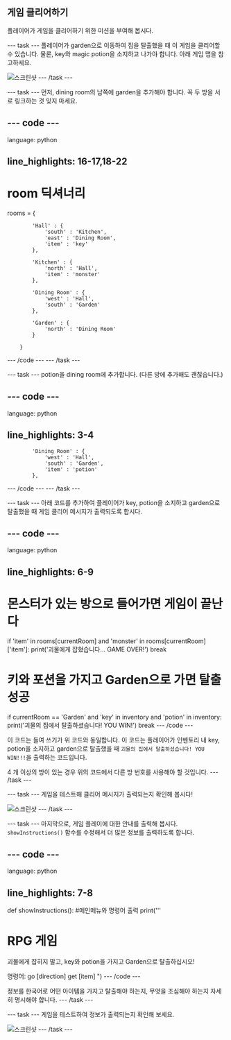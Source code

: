 ## 게임 클리어하기

플레이어가 게임을 클리어하기 위한 미션을 부여해 봅시다.

\--- task \--- 플레이어가 garden으로 이동하여 집을 탈출했을 때 이 게임을 클리어할 수 있습니다. 물론, key와 magic potion을 소지하고 나가야 합니다. 아래 게임 맵을 참고하세요.

![스크린샷](images/rpg-final-map.png) \--- /task \---

\--- task \--- 먼저, dining room의 남쪽에 garden을 추가해야 합니다. 꼭 두 방을 서로 링크하는 것 잊지 마세요.

## \--- code \---

language: python

## line_highlights: 16-17,18-22

# room 딕셔너리

rooms = {

            'Hall' : {
                'south' : 'Kitchen',
                'east' : 'Dining Room',
                'item' : 'key'
            },
    
            'Kitchen' : {
                'north' : 'Hall',
                'item' : 'monster'
            },
    
            'Dining Room' : {
                'west' : 'Hall',
                'south' : 'Garden'
            },
    
            'Garden' : {
                'north' : 'Dining Room'
            }
    
        }
    

\--- /code \--- \--- /task \---

\--- task \--- potion을 dining room에 추가합니다. (다른 방에 추가해도 괜찮습니다.)

## \--- code \---

language: python

## line_highlights: 3-4

            'Dining Room' : {
                'west' : 'Hall',
                'south' : 'Garden',
                'item' : 'potion'
            },
    

\--- /code \--- \--- /task \---

\--- task \--- 아래 코드를 추가하여 플레이어가 key, potion을 소지하고 garden으로 탈출했을 때 게임 클리어 메시지가 출력되도록 합시다.

## \--- code \---

language: python

## line_highlights: 6-9

# 몬스터가 있는 방으로 들어가면 게임이 끝난다

if 'item' in rooms\[currentRoom] and 'monster' in rooms[currentRoom\]\['item'\]: print('괴물에게 잡혔습니다... GAME OVER!') break

# 키와 포션을 가지고 Garden으로 가면 탈출 성공

if currentRoom == 'Garden' and 'key' in inventory and 'potion' in inventory: print('괴물의 집에서 탈출하셨습니다! YOU WIN!') break \--- /code \---

이 코드는 들여 쓰기가 위 코드와 동일합니다. 이 코드는 플레이어가 인벤토리 내 key, potion을 소지하고 garden으로 탈출했을 때 `괴물의 집에서 탈출하셨습니다! YOU WIN!!!`을 출력하는 코드입니다.

4 개 이상의 방이 있는 경우 위의 코드에서 다른 방 번호를 사용해야 할 것입니다. \--- /task \---

\--- task \--- 게임을 테스트해 클리어 메시지가 출력되는지 확인해 봅시다!

![스크린샷](images/rpg-win-test.png) \--- /task \---

\--- task \--- 마지막으로, 게임 플레이에 대한 안내를 출력해 봅시다. `showInstructions()` 함수를 수정해서 더 많은 정보를 출력하도록 합니다.

## \--- code \---

language: python

## line_highlights: 7-8

def showInstructions(): #메인메뉴와 명령어 출력 print('''

# RPG 게임

괴물에게 잡히지 말고, key와 potion을 가지고 Garden으로 탈출하십시오!

명령어: go [direction] get [item] ") \--- /code \---

정보를 한국어로 어떤 아이템을 가지고 탈출해야 하는지, 무엇을 조심해야 하는지 자세히 명시해야 합니다. \--- /task \---

\--- task \--- 게임을 테스트하여 정보가 출력되는지 확인해 보세요.

![스크린샷](images/rpg-instructions-test.png) \--- /task \---